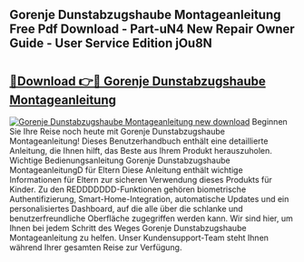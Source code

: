 ## Gorenje Dunstabzugshaube Montageanleitung Free Pdf Download - Part-uN4 New Repair Owner Guide - User Service Edition jOu8N

# <h2><a href="http://df8kso.blite.top/?on=Gorenje+Dunstabzugshaube+Montageanleitung">🔗Download 👉🔴 Gorenje Dunstabzugshaube Montageanleitung</a></h2>

[![Gorenje Dunstabzugshaube Montageanleitung new download](https://i.imgur.com/lujVjoI.png)](http://df8kso.blite.top/?on=Gorenje+Dunstabzugshaube+Montageanleitung)
Beginnen Sie Ihre Reise noch heute mit Gorenje Dunstabzugshaube Montageanleitung! Dieses Benutzerhandbuch enthält eine detaillierte Anleitung, die Ihnen hilft, das Beste aus Ihrem Produkt herauszuholen. Wichtige Bedienungsanleitung Gorenje Dunstabzugshaube MontageanleitungD für Eltern Diese Anleitung enthält wichtige Informationen für Eltern zur sicheren Verwendung dieses Produkts für Kinder. Zu den REDDDDDDD-Funktionen gehören biometrische Authentifizierung, Smart-Home-Integration, automatische Updates und ein personalisiertes Dashboard, auf die alle über die schlanke und benutzerfreundliche Oberfläche zugegriffen werden kann. Wir sind hier, um Ihnen bei jedem Schritt des Weges Gorenje Dunstabzugshaube Montageanleitung zu helfen. Unser Kundensupport-Team steht Ihnen während Ihrer gesamten Reise zur Verfügung.
